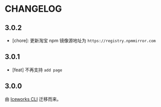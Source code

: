 # CHANGELOG

## 3.0.2

- [chore]: 更新淘宝 npm 镜像源地址为 `https://registry.npmmirror.com`

## 3.0.1

- [feat] 不再支持 `add page`

## 3.0.0

由 [Iceworks CLI](https://github.com/ice-lab/pkg-cli/tree/stable/0.x/packages/iceworks-cli) 迁移而来。
